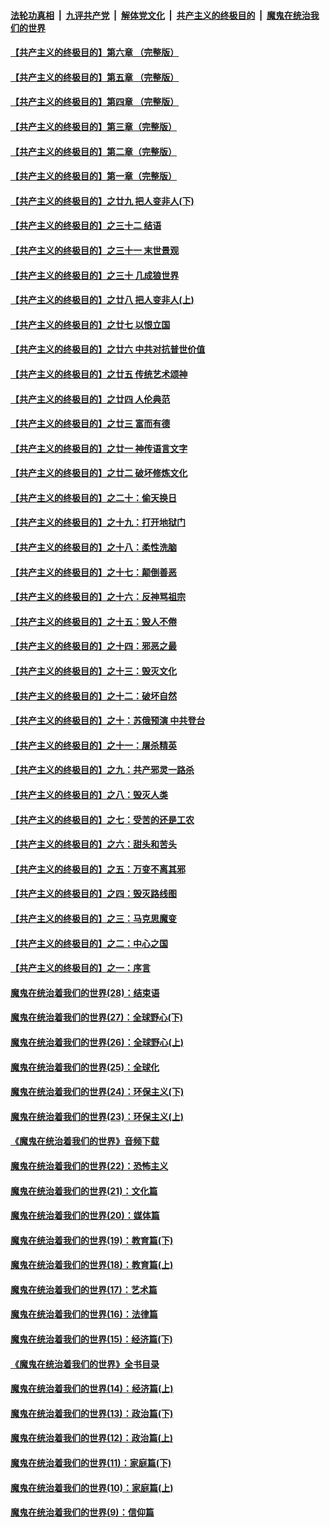 ####  [法轮功真相](../../../../basic/blob/master/README.md?t=10280952) &nbsp;|&nbsp; [九评共产党](../../../../9ping.md/blob/master/README.md?t=10280952) &nbsp;|&nbsp; [解体党文化](../../../../jtdwh.md/blob/master/README.md?t=10280952)  &nbsp;|&nbsp; [共产主义的终极目的](../../../../gczydzjmd.md/blob/master/README.md?t=10280952) &nbsp;|&nbsp; [魔鬼在统治我们的世界](../../../../mgztzwmdsj.md/blob/master/README.md?t=10280952) 

#### [【共产主义的终极目的】第六章 （完整版）](../pages/nsc422/n11428913.md?t=10280952) 

#### [【共产主义的终极目的】第五章 （完整版）](../pages/nsc422/n11428912.md?t=10280952) 

#### [【共产主义的终极目的】第四章 （完整版）](../pages/nsc422/n11428907.md?t=10280952) 

#### [【共产主义的终极目的】第三章（完整版）](../pages/nsc422/n11428848.md?t=10280952) 

#### [【共产主义的终极目的】第二章（完整版）](../pages/nsc422/n11428831.md?t=10280952) 

#### [【共产主义的终极目的】第一章（完整版）](../pages/nsc422/n11417651.md?t=10280952) 

#### [【共产主义的终极目的】之廿九 把人变非人(下)](../pages/nsc422/n11344140.md?t=10280952) 

#### [【共产主义的终极目的】之三十二 结语](../pages/nsc422/n11360535.md?t=10280952) 

#### [【共产主义的终极目的】之三十一 末世景观](../pages/nsc422/n11351129.md?t=10280952) 

#### [【共产主义的终极目的】之三十 几成狼世界](../pages/nsc422/n11348280.md?t=10280952) 

#### [【共产主义的终极目的】之廿八 把人变非人(上)](../pages/nsc422/n11340492.md?t=10280952) 

#### [【共产主义的终极目的】之廿七 以恨立国](../pages/nsc422/n11336944.md?t=10280952) 

#### [【共产主义的终极目的】之廿六 中共对抗普世价值](../pages/nsc422/n11324785.md?t=10280952) 

#### [【共产主义的终极目的】之廿五 传统艺术颂神](../pages/nsc422/n11296396.md?t=10280952) 

#### [【共产主义的终极目的】之廿四 人伦典范](../pages/nsc422/n11296397.md?t=10280952) 

#### [【共产主义的终极目的】之廿三 富而有德](../pages/nsc422/n11283598.md?t=10280952) 

#### [【共产主义的终极目的】之廿一 神传语言文字](../pages/nsc422/n11263265.md?t=10280952) 

#### [【共产主义的终极目的】之廿二 破坏修炼文化](../pages/nsc422/n11245728.md?t=10280952) 

#### [【共产主义的终极目的】之二十：偷天换日](../pages/nsc422/n11238846.md?t=10280952) 

#### [【共产主义的终极目的】之十九：打开地狱门](../pages/nsc422/n11206376.md?t=10280952) 

#### [【共产主义的终极目的】之十八：柔性洗脑](../pages/nsc422/n11199994.md?t=10280952) 

#### [【共产主义的终极目的】之十七：颠倒善恶](../pages/nsc422/n11179782.md?t=10280952) 

#### [【共产主义的终极目的】之十六：反神骂祖宗](../pages/nsc422/n11166798.md?t=10280952) 

#### [【共产主义的终极目的】之十五：毁人不倦](../pages/nsc422/n11166792.md?t=10280952) 

#### [【共产主义的终极目的】之十四：邪恶之最](../pages/nsc422/n11150249.md?t=10280952) 

#### [【共产主义的终极目的】之十三：毁灭文化](../pages/nsc422/n11135227.md?t=10280952) 

#### [【共产主义的终极目的】之十二：破坏自然](../pages/nsc422/n11135214.md?t=10280952) 

#### [【共产主义的终极目的】之十：苏俄预演 中共登台](../pages/nsc422/n11118424.md?t=10280952) 

#### [【共产主义的终极目的】之十一：屠杀精英](../pages/nsc422/n11118442.md?t=10280952) 

#### [【共产主义的终极目的】之九：共产邪灵一路杀](../pages/nsc422/n11114139.md?t=10280952) 

#### [【共产主义的终极目的】之八：毁灭人类](../pages/nsc422/n11108503.md?t=10280952) 

#### [【共产主义的终极目的】之七：受苦的还是工农](../pages/nsc422/n11101809.md?t=10280952) 

#### [【共产主义的终极目的】之六：甜头和苦头](../pages/nsc422/n11096971.md?t=10280952) 

#### [【共产主义的终极目的】之五：万变不离其邪](../pages/nsc422/n11091285.md?t=10280952) 

#### [【共产主义的终极目的】之四：毁灭路线图](../pages/nsc422/n11086284.md?t=10280952) 

#### [【共产主义的终极目的】之三：马克思魔变](../pages/nsc422/n11061941.md?t=10280952) 

#### [【共产主义的终极目的】之二：中心之国](../pages/nsc422/n11047728.md?t=10280952) 

#### [【共产主义的终极目的】之一：序言](../pages/nsc422/n11086077.md?t=10280952) 

#### [魔鬼在统治着我们的世界(28)：结束语](../pages/nsc422/n10936246.md?t=10280952) 

#### [魔鬼在统治着我们的世界(27)：全球野心(下)](../pages/nsc422/n10928319.md?t=10280952) 

#### [魔鬼在统治着我们的世界(26)：全球野心(上)](../pages/nsc422/n10900318.md?t=10280952) 

#### [魔鬼在统治着我们的世界(25)：全球化](../pages/nsc422/n10788205.md?t=10280952) 

#### [魔鬼在统治着我们的世界(24)：环保主义(下)](../pages/nsc422/n10695307.md?t=10280952) 

#### [魔鬼在统治着我们的世界(23)：环保主义(上)](../pages/nsc422/n10688613.md?t=10280952) 

#### [《魔鬼在统治着我们的世界》音频下载](../pages/nsc422/n10635553.md?t=10280952) 

#### [魔鬼在统治着我们的世界(22)：恐怖主义](../pages/nsc422/n10614727.md?t=10280952) 

#### [魔鬼在统治着我们的世界(21)：文化篇](../pages/nsc422/n10597706.md?t=10280952) 

#### [魔鬼在统治着我们的世界(20)：媒体篇](../pages/nsc422/n10586579.md?t=10280952) 

#### [魔鬼在统治着我们的世界(19)：教育篇(下)](../pages/nsc422/n10564808.md?t=10280952) 

#### [魔鬼在统治着我们的世界(18)：教育篇(上)](../pages/nsc422/n10526970.md?t=10280952) 

#### [魔鬼在统治着我们的世界(17)：艺术篇](../pages/nsc422/n10499093.md?t=10280952) 

#### [魔鬼在统治着我们的世界(16)：法律篇](../pages/nsc422/n10485969.md?t=10280952) 

#### [魔鬼在统治着我们的世界(15)：经济篇(下)](../pages/nsc422/n10469975.md?t=10280952) 

#### [《魔鬼在统治着我们的世界》全书目录](../pages/nsc422/n10464261.md?t=10280952) 

#### [魔鬼在统治着我们的世界(14)：经济篇(上)](../pages/nsc422/n10457370.md?t=10280952) 

#### [魔鬼在统治着我们的世界(13)：政治篇(下)](../pages/nsc422/n10448270.md?t=10280952) 

#### [魔鬼在统治着我们的世界(12)：政治篇(上)](../pages/nsc422/n10444576.md?t=10280952) 

#### [魔鬼在统治着我们的世界(11)：家庭篇(下)](../pages/nsc422/n10440961.md?t=10280952) 

#### [魔鬼在统治着我们的世界(10)：家庭篇(上)](../pages/nsc422/n10435448.md?t=10280952) 

#### [魔鬼在统治着我们的世界(9)：信仰篇](../pages/nsc422/n10432159.md?t=10280952) 

